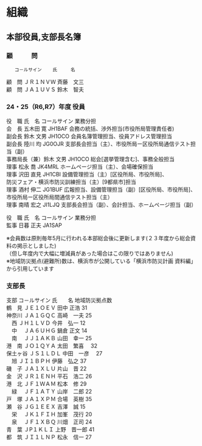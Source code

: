 # 組織  
## 本部役員,支部長名簿  
  
### 顧　　　問  
       コ－ルサイン    氏　　　名    
顧　問</t>  ＪＲ１ＮＶＷ    斉藤　文三  
顧　問  ＪＡ１ＵＶＳ    鈴木　智夫  
  
### 24・25（R6,R7）年度     役員  
  
役　職	    氏　名	    コールサイン    業務分担  
会　長	    五木田 寛	JH1BAF        会務の統括、渉外担当(市役所局管理責任者)　　　  
副会長	    鈴木 文男	JH1OCO	      会員名簿管理担当、役員アドレス管理担当　　　　　　　　　　　　　  
副会長      陸川 均	    JG0OJR        支部長会担当（主）、市役所局ー区役所局通信テスト担当（副）  
事務局長（兼）鈴木 文男   JH1OCO        総会[選挙管理含む]、事務全般担当  
理事        松永 喬	    JK4MRL	      ホームページ担当（主）、会場確保担当  
理事	    沢田 直見	JH1CBI	      設備管理担当（主）[区役所局、市役所局]、  
                                    防災フェア・横浜市防災訓練担当（主）[9都県市]担当        
理事	    酒村 伸二	JG1BUF	      広報担当、設備管理担当（副）[区役所局、市役所局]、  
                                    市役所局ー区役所局間通信テスト担当（主）　　  
理事	    南晴 宏之	JI1LJQ	      支部長会担当（副）、会計担当、ホームページ担当（副）　　　　　　　　　  
  
役　職  氏　名      コールサイン	業務分担  
監事    日暮 正夫	JA1SAP	　  
  
※会員数は原則毎年5月に行われる本部総会後に更新します(２３年度から総会資料の掲示としました)  
（但し年度内で大幅に増減員があった場合はこの限りではありません)  
※地域防災拠点(避難所)数は、横浜市が公開している「横浜市防災計画 資料編」から引用しています  
  
### 支部長  
  
支部        コ－ルサイン    氏　　名    地域防災拠点数  
鶴　見      ＪＥ１ＯＥＶ    田中 正浩       31  
神奈川      ＪＡ１ＧＱＣ    高崎　一夫      25  
　西        ＪＨ１ＬＶＤ    今井　弘一      12  
　中　      ＪＡ６ＵＨＧ    鍋倉 正文       14  
　南　      ＪＪ１ＡＫＢ    山田　幸一      25  
港　南      ＪＯ１ＱＹＡ    太田　繁喜     　32  
保土ヶ谷    ＪＳ１ＬＤＬ    中田　一彦     　27  
　旭        ＪＩ１ＢＰＨ    伊藤　弘之      37　  
磯　子      ＪＡ１ＸＬＵ    片山　晋        22  
金　沢      ＪＲ１ＥＮＨ    平石　浩二       26  
港　北      ＪＦ１ＷＡＭ    松本　修        29  
　緑　      ＪＦ１ＡＴＹ    山岸　二郎       22  
戸　塚      ＪＡ１ＸＰＭ    合場　英樹       35  
瀬　谷      ＪＧ１ＥＥＸ    吉澤　誠         15  
　栄　      ＪＫ１ＦＩＨ    加峯　茂行       20  
　泉　      ＪＦ１ＸＢＱ    川畑　正司       24  
青　葉      ＪP１ＫＬＩ     上野　晋一郎     41  
都　筑      ＪＩ１ＬＮＰ    松永　信一       27  